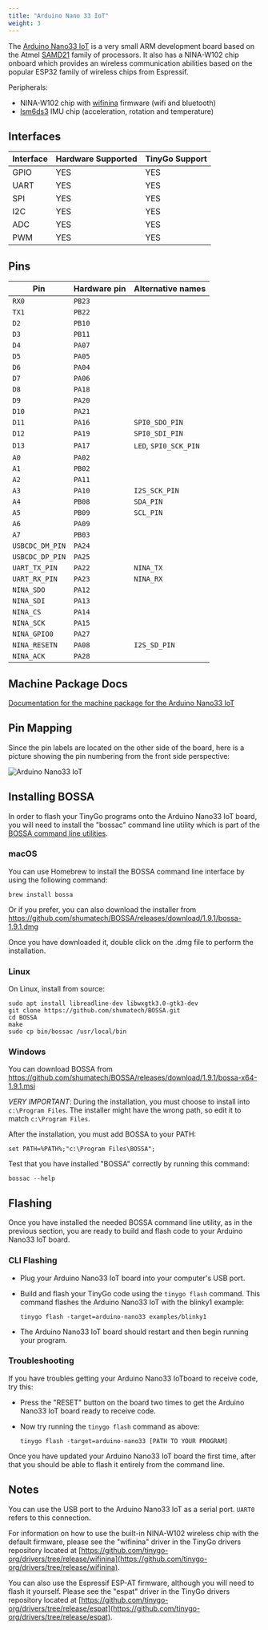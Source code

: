 ```yaml
---
title: "Arduino Nano 33 IoT"
weight: 3
---
```


The [Arduino Nano33 IoT](https://store.arduino.cc/nano-33-iot) is a very small ARM development board based on the Atmel [SAMD21](https://www.microchip.com/wwwproducts/en/ATSAMD21G18) family of processors. It also has a NINA-W102 chip onboard which provides an wireless communication abilities based on the popular ESP32 family of wireless chips from Espressif.

Peripherals: 
- NINA-W102 chip with [wifinina](https://github.com/tinygo-org/drivers/tree/release/wifinina) firmware (wifi and bluetooth)
- [lsm6ds3](https://github.com/tinygo-org/drivers/tree/release/lsm6ds3) IMU chip (acceleration, rotation and temperature)

## Interfaces

| Interface | Hardware Supported | TinyGo Support |
| --------- | ------------- | ----- |
| GPIO      | YES | YES |
| UART      | YES | YES |
| SPI      | YES | YES |
| I2C      | YES | YES |
| ADC      | YES | YES |
| PWM      | YES | YES |

## Pins

| Pin               | Hardware pin | Alternative names |
| ----------------- | ------------ | ----------------- |
| `RX0`             | `PB23`       |                   |
| `TX1`             | `PB22`       |                   |
| `D2`              | `PB10`       |                   |
| `D3`              | `PB11`       |                   |
| `D4`              | `PA07`       |                   |
| `D5`              | `PA05`       |                   |
| `D6`              | `PA04`       |                   |
| `D7`              | `PA06`       |                   |
| `D8`              | `PA18`       |                   |
| `D9`              | `PA20`       |                   |
| `D10`             | `PA21`       |                   |
| `D11`             | `PA16`       | `SPI0_SDO_PIN`    |
| `D12`             | `PA19`       | `SPI0_SDI_PIN`    |
| `D13`             | `PA17`       | `LED`, `SPI0_SCK_PIN` |
| `A0`              | `PA02`       |                   |
| `A1`              | `PB02`       |                   |
| `A2`              | `PA11`       |                   |
| `A3`              | `PA10`       | `I2S_SCK_PIN`     |
| `A4`              | `PB08`       | `SDA_PIN`         |
| `A5`              | `PB09`       | `SCL_PIN`         |
| `A6`              | `PA09`       |                   |
| `A7`              | `PB03`       |                   |
| `USBCDC_DM_PIN`   | `PA24`       |                   |
| `USBCDC_DP_PIN`   | `PA25`       |                   |
| `UART_TX_PIN`     | `PA22`       | `NINA_TX`         |
| `UART_RX_PIN`     | `PA23`       | `NINA_RX`         |
| `NINA_SDO`        | `PA12`       |                   |
| `NINA_SDI`        | `PA13`       |                   |
| `NINA_CS`         | `PA14`       |                   |
| `NINA_SCK`        | `PA15`       |                   |
| `NINA_GPIO0`      | `PA27`       |                   |
| `NINA_RESETN`     | `PA08`       | `I2S_SD_PIN`      |
| `NINA_ACK`        | `PA28`       |                   |

## Machine Package Docs

[Documentation for the machine package for the Arduino Nano33 IoT](../machine/arduino-nano33)

## Pin Mapping

Since the pin labels are located on the other side of the board, here is a picture showing the pin numbering from the front side perspective:

![Arduino Nano33 IoT](../../../../images/nano33pinmap.jpg)

## Installing BOSSA

In order to flash your TinyGo programs onto the Arduino Nano33 IoT board, you will need to install the "bossac" command line utility which is part of the [BOSSA command line utilities](https://github.com/shumatech/BOSSA).

### macOS

You can use Homebrew to install the BOSSA command line interface by using the following command:

```shell
brew install bossa
```

Or if you  prefer, you can also download the installer from https://github.com/shumatech/BOSSA/releases/download/1.9.1/bossa-1.9.1.dmg

Once you have downloaded it, double click on the .dmg file to perform the installation.

### Linux

On Linux, install from source:

```shell
sudo apt install libreadline-dev libwxgtk3.0-gtk3-dev
git clone https://github.com/shumatech/BOSSA.git
cd BOSSA
make
sudo cp bin/bossac /usr/local/bin
```

### Windows

You can download BOSSA from https://github.com/shumatech/BOSSA/releases/download/1.9.1/bossa-x64-1.9.1.msi

*VERY IMPORTANT*: During the installation, you must choose to install into `c:\Program Files`. The installer might have the wrong path, so edit it to match  `c:\Program Files`.

After the installation, you must add BOSSA to your PATH:

```shell
set PATH=%PATH%;"c:\Program Files\BOSSA";
```

Test that you have installed "BOSSA" correctly by running this command:

```shell
bossac --help
```

## Flashing

Once you have installed the needed BOSSA command line utility, as in the previous section, you are ready to build and flash code to your Arduino Nano33 IoT board.

### CLI Flashing

- Plug your Arduino Nano33 IoT board into your computer's USB port.
- Build and flash your TinyGo code using the `tinygo flash` command. This command flashes the Arduino Nano33 IoT with the blinky1 example:

    ```shell
    tinygo flash -target=arduino-nano33 examples/blinky1
    ```

- The Arduino Nano33 IoT board should restart and then begin running your program.

### Troubleshooting

If you have troubles getting your Arduino Nano33 IoTboard to receive code, try this:

- Press the "RESET" button on the board two times to get the Arduino Nano33 IoT board ready to receive code.
- Now try running the `tinygo flash` command as above:

    ```shell
    tinygo flash -target=arduino-nano33 [PATH TO YOUR PROGRAM]
    ```

Once you have updated your Arduino Nano33 IoT board the first time, after that you should be able to flash it entirely from the command line.

## Notes

You can use the USB port to the Arduino Nano33 IoT as a serial port. `UART0` refers to this connection.

For information on how to use the built-in NINA-W102 wireless chip with the default firmware, please see the "wifinina" driver in the TinyGo drivers repository located at [https://github.com/tinygo-org/drivers/tree/release/wifinina](https://github.com/tinygo-org/drivers/tree/release/wifinina).

You can also use the Espressif ESP-AT firmware, although you will need to flash it yourself. Please see the "espat" driver in the TinyGo drivers repository located at [https://github.com/tinygo-org/drivers/tree/release/espat](https://github.com/tinygo-org/drivers/tree/release/espat).
